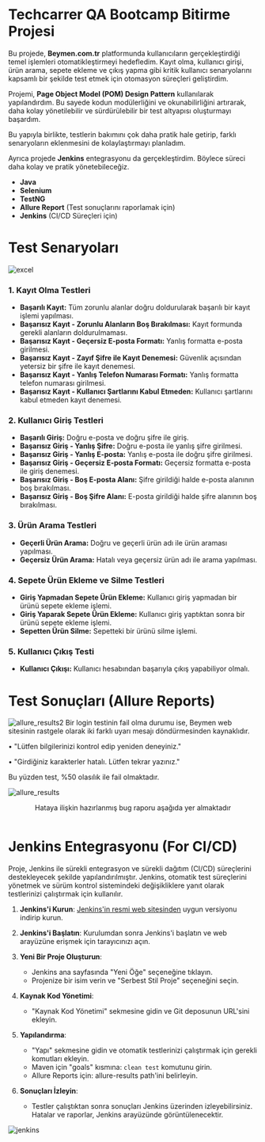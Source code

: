 # Techcarrer QA Bootcamp Bitirme Projesi

Bu projede, **Beymen.com.tr** platformunda kullanıcıların gerçekleştirdiği temel işlemleri otomatikleştirmeyi hedefledim. Kayıt olma, kullanıcı girişi, ürün arama, sepete ekleme ve çıkış yapma gibi kritik kullanıcı senaryolarını kapsamlı bir şekilde test etmek için otomasyon süreçleri geliştirdim. 

Projemi, **Page Object Model (POM) Design Pattern** kullanılarak yapılandırdım. Bu sayede kodun modülerliğini ve okunabilirliğini artırarak, daha kolay yönetilebilir ve sürdürülebilir bir test altyapısı oluşturmayı başardım.

Bu yapıyla birlikte, testlerin bakımını çok daha pratik hale getirip, farklı senaryoların eklenmesini de kolaylaştırmayı planladım.

Ayrıca projede **Jenkins** entegrasyonu da gerçekleştirdim. Böylece süreci daha kolay ve pratik yönetebileceğiz.


- **Java**
- **Selenium**
- **TestNG**
- **Allure Report** (Test sonuçlarını raporlamak için)
- **Jenkins** (CI/CD Süreçleri için)


# Test Senaryoları
![excel](https://github.com/user-attachments/assets/7a22d9f9-8c32-48dd-ab66-5150ecae0700)

### 1. Kayıt Olma Testleri

- **Başarılı Kayıt:** Tüm zorunlu alanlar doğru doldurularak başarılı bir kayıt işlemi yapılması.
- **Başarısız Kayıt - Zorunlu Alanların Boş Bırakılması:** Kayıt formunda gerekli alanların doldurulmaması.
- **Başarısız Kayıt - Geçersiz E-posta Formatı:** Yanlış formatta e-posta girilmesi.
- **Başarısız Kayıt - Zayıf Şifre ile Kayıt Denemesi:** Güvenlik açısından yetersiz bir şifre ile kayıt denemesi.
- **Başarısız Kayıt - Yanlış Telefon Numarası Formatı:** Yanlış formatta telefon numarası girilmesi.
- **Başarısız Kayıt - Kullanıcı Şartlarını Kabul Etmeden:** Kullanıcı şartlarını kabul etmeden kayıt denemesi.

### 2. Kullanıcı Giriş Testleri

- **Başarılı Giriş:** Doğru e-posta ve doğru şifre ile giriş.
- **Başarısız Giriş - Yanlış Şifre:** Doğru e-posta ile yanlış şifre girilmesi.
- **Başarısız Giriş - Yanlış E-posta:** Yanlış e-posta ile doğru şifre girilmesi.
- **Başarısız Giriş - Geçersiz E-posta Formatı:** Geçersiz formatta e-posta ile giriş denemesi.
- **Başarısız Giriş - Boş E-posta Alanı:** Şifre girildiği halde e-posta alanının boş bırakılması.
- **Başarısız Giriş - Boş Şifre Alanı:** E-posta girildiği halde şifre alanının boş bırakılması.

### 3. Ürün Arama Testleri

- **Geçerli Ürün Arama:** Doğru ve geçerli ürün adı ile ürün araması yapılması.
- **Geçersiz Ürün Arama:** Hatalı veya geçersiz ürün adı ile arama yapılması.

### 4. Sepete Ürün Ekleme ve Silme Testleri

- **Giriş Yapmadan Sepete Ürün Ekleme:** Kullanıcı giriş yapmadan bir ürünü sepete ekleme işlemi.
- **Giriş Yaparak Sepete Ürün Ekleme:** Kullanıcı giriş yaptıktan sonra bir ürünü sepete ekleme işlemi.
- **Sepetten Ürün Silme:** Sepetteki bir ürünü silme işlemi.

### 5. Kullanıcı Çıkış Testi

- **Kullanıcı Çıkışı:** Kullanıcı hesabından başarıyla çıkış yapabiliyor olmalı.

# Test Sonuçları (Allure Reports)

![allure_results2](https://github.com/user-attachments/assets/2a10b9a0-faeb-4134-a760-fd6ac388f783)
Bir login testinin fail olma durumu ise, Beymen web sitesinin rastgele olarak iki farklı uyarı mesajı döndürmesinden kaynaklıdır.

 • "Lütfen bilgilerinizi kontrol edip yeniden deneyiniz."


 • "Girdiğiniz karakterler hatalı. Lütfen tekrar yazınız."

 
Bu yüzden test, %50 olasılık ile fail olmaktadır.  


![allure_results](https://github.com/user-attachments/assets/058c0b3e-e046-4d44-abcc-976d9ee7e210)




<p align="center">
Hataya ilişkin hazırlanmış bug raporu aşağıda yer almaktadır
</p>

<p align="center">
  <img src="https://github.com/user-attachments/assets/58ad50cc-01eb-4eb2-8f94-c9df40e62151" alt="" />
</p>


# Jenkins Entegrasyonu (For CI/CD)

Proje, Jenkins ile sürekli entegrasyon ve sürekli dağıtım (CI/CD) süreçlerini destekleyecek şekilde yapılandırılmıştır. Jenkins, otomatik test süreçlerini yönetmek ve sürüm kontrol sistemindeki değişikliklere yanıt olarak testlerinizi çalıştırmak için kullanılır.

1. **Jenkins'i Kurun**: [Jenkins'in resmi web sitesinden](https://www.jenkins.io/download/) uygun versiyonu indirip kurun.
2. **Jenkins'i Başlatın**: Kurulumdan sonra Jenkins'i başlatın ve web arayüzüne erişmek için tarayıcınızı açın.
3. **Yeni Bir Proje Oluşturun**:
   - Jenkins ana sayfasında "Yeni Öğe" seçeneğine tıklayın.
   - Projenize bir isim verin ve "Serbest Stil Proje" seçeneğini seçin.
4. **Kaynak Kod Yönetimi**: 
   - "Kaynak Kod Yönetimi" sekmesine gidin ve Git deposunun URL'sini ekleyin.
5. **Yapılandırma**:
   - "Yapı" sekmesine gidin ve otomatik testlerinizi çalıştırmak için gerekli komutları ekleyin.
   - Maven için "goals" kısmına: `clean test` komutunu girin.
   - Allure Reports için: allure-results path'ini belirleyin.
   
6. **Sonuçları İzleyin**:
   - Testler çalıştıktan sonra sonuçları Jenkins üzerinden izleyebilirsiniz. Hatalar ve raporlar, Jenkins arayüzünde görüntülenecektir.

![jenkins](https://github.com/user-attachments/assets/29b4b479-f122-4406-9f5f-c917f6033031)



